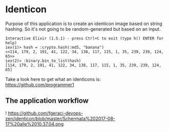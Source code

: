 # Identicon
Purpose of this application is to create an identicon image
based on string hashing. So it's not going to be random-generated but based on an input.

```
Interactive Elixir (1.5.1) - press Ctrl+C to exit (type h() ENTER for help)
iex(1)> hash = :crypto.hash(:md5, "banana")
<<114, 179, 2, 191, 41, 122, 34, 138, 117, 115, 1, 35, 239, 239, 124, 65>>
iex(2)> :binary.bin_to_list(hash)
[114, 179, 2, 191, 41, 122, 34, 138, 117, 115, 1, 35, 239, 239, 124, 65]
```
Take a look here to get what an identicons is: https://github.com/programmer1


## The application workflow
! https://github.com/fgeraci-devops-zen/identicon/blob/master/Schermata%202017-08-17%20alle%2010.37.04.png


